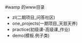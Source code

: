 #wamp 的www目录
 * zl(二期项目_问答社区)
 * one_projects(一期项目_天慈天养)
 * practice(初级课-高级课_作业)
 * demo(模板.例子类)
## 